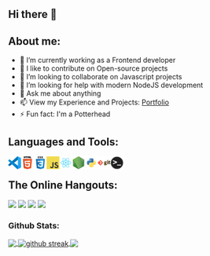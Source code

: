 ## Hi there 👋

## About me:

-   🔭 I’m currently working as a Frontend developer
-   🌱 I like to contribute on Open-source projects
-   👯 I’m looking to collaborate on Javascript projects
-   🤔 I’m looking for help with modern NodeJS development
-   💬 Ask me about anything
-   📫 View my Experience and Projects: [Portfolio](https://akashbanchhor.netlify.app/)
-   ⚡ Fun fact: I'm a Potterhead

## Languages and Tools:

<img align="left" alt="Visual Studio Code" width="26px" src="https://raw.githubusercontent.com/github/explore/80688e429a7d4ef2fca1e82350fe8e3517d3494d/topics/visual-studio-code/visual-studio-code.png" />
<img align="left" alt="HTML5" width="26px" src="https://raw.githubusercontent.com/github/explore/80688e429a7d4ef2fca1e82350fe8e3517d3494d/topics/html/html.png" />
<img align="left" alt="CSS3" width="26px" src="https://raw.githubusercontent.com/github/explore/80688e429a7d4ef2fca1e82350fe8e3517d3494d/topics/css/css.png" />
<img align="left" alt="JavaScript" width="26px" src="https://raw.githubusercontent.com/github/explore/80688e429a7d4ef2fca1e82350fe8e3517d3494d/topics/javascript/javascript.png" />
<img align="left" alt="React" width="26px" src="https://raw.githubusercontent.com/github/explore/80688e429a7d4ef2fca1e82350fe8e3517d3494d/topics/react/react.png" />
<img align="left" alt="Node.js" width="26px" src="https://raw.githubusercontent.com/github/explore/80688e429a7d4ef2fca1e82350fe8e3517d3494d/topics/nodejs/nodejs.png" />
<img align="left" alt="python" width="26px" src="https://raw.githubusercontent.com/github/explore/80688e429a7d4ef2fca1e82350fe8e3517d3494d/topics/python/python.png" />
<img align="left" alt="Git" width="26px" src="https://raw.githubusercontent.com/github/explore/80688e429a7d4ef2fca1e82350fe8e3517d3494d/topics/git/git.png" />
<img align="left" alt="Terminal" width="26px" src="https://raw.githubusercontent.com/github/explore/80688e429a7d4ef2fca1e82350fe8e3517d3494d/topics/terminal/terminal.png" />

<br>

## The Online Hangouts:
<a href="https://www.upwork.com/freelancers/~01a88d2143d5968304"><img src="https://img.shields.io/badge/Upwork-d5d5d5?style=for-the-badge&logo=Upwork&logoColor=0A0209"/></a>
<a href="https://www.linkedin.com/in/akash02ab/"><img src="https://img.shields.io/badge/LinkedIn-d5d5d5?style=for-the-badge&logo=linkedin&logoColor=0A0209"/></a>
<a href="https://leetcode.com/akash02ab/"><img src="https://img.shields.io/badge/-LeetCode-d5d5d5?style=for-the-badge&logo=LeetCode&logoColor=0A0209"/></a>
<a href="mailto:akash02.ab@gmail.com"><img src="https://img.shields.io/badge/Gmail-d5d5d5?style=for-the-badge&logo=gmail&logoColor=0A0209" /></a>

### Github Stats:
<a href="https://github.com/akash02ab/github-readme-stats">
  <img height=200 align="center" src="https://github-readme-stats.vercel.app/api?username=akash02ab&theme=react&card_width=495px" />
</a>
<a href="https://github.com/akash02ab/github-readme-streak-stats">
    <img height=200 align="center" src="https://github-readme-streak-stats.herokuapp.com/?user=akash02ab&amp;theme=react&amp;hide_border=false;width=480" alt="github streak">
</a>    
<a href="https://github.com/akash02ab/convoychat">
  <img height=200 align="center" src="https://github-readme-stats.vercel.app/api/top-langs?username=akash02ab&layout=compact&langs_count=8&card_width=482&theme=react" />
</a>
